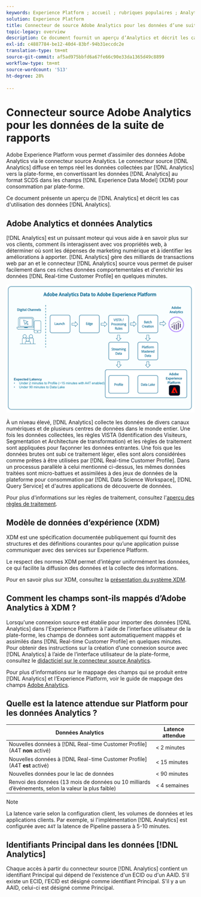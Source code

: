 ```yaml
---
keywords: Experience Platform ; accueil ; rubriques populaires ; Analytics Source Connector ; analytics ; Analytics
solution: Experience Platform
title: Connecteur de source Adobe Analytics pour les données d’une suite de rapports
topic-legacy: overview
description: Ce document fournit un aperçu d’Analytics et décrit les cas d’utilisation des données Analytics.
exl-id: c4887784-be12-40d4-83bf-94b31eccdc2e
translation-type: tm+mt
source-git-commit: af5ad975bbfd6a67fe66c90e33da1365d49c8899
workflow-type: tm+mt
source-wordcount: '513'
ht-degree: 28%

---
```


# Connecteur source Adobe Analytics pour les données de la suite de rapports

Adobe Experience Platform vous permet d’assimiler des données Adobe Analytics via le connecteur source Analytics. Le connecteur source [!DNL Analytics] diffuse en temps réel les données collectées par [!DNL Analytics] vers la plate-forme, en convertissant les données [!DNL Analytics] au format SCDS dans les champs [!DNL Experience Data Model] (XDM) pour consommation par plate-forme.

Ce document présente un aperçu de [!DNL Analytics] et décrit les cas d&#39;utilisation des données [!DNL Analytics].

## Adobe Analytics et données Analytics

[!DNL Analytics] est un puissant moteur qui vous aide à en savoir plus sur vos clients, comment ils interagissent avec vos propriétés web, à déterminer où sont les dépenses de marketing numérique et à identifier les améliorations à apporter. [!DNL Analytics] gère des milliards de transactions web par an et le connecteur  [!DNL Analytics] source vous permet de puiser facilement dans ces riches données comportementales et d&#39;enrichir les données  [!DNL Real-time Customer Profile] en quelques minutes.

![](./images/analytics-data-experience-platform.png)

À un niveau élevé, [!DNL Analytics] collecte les données de divers canaux numériques et de plusieurs centres de données dans le monde entier. Une fois les données collectées, les règles VISTA (Identification des Visiteurs, Segmentation et Architecture de transformation) et les règles de traitement sont appliquées pour façonner les données entrantes. Une fois que les données brutes ont subi ce traitement léger, elles sont alors considérées comme prêtes à être utilisées par [!DNL Real-time Customer Profile]. Dans un processus parallèle à celui mentionné ci-dessus, les mêmes données traitées sont micro-battues et assimilées à des jeux de données de la plateforme pour consommation par [!DNL Data Science Workspace], [!DNL Query Service] et d&#39;autres applications de découverte de données.

Pour plus d&#39;informations sur les règles de traitement, consultez l&#39;[aperçu des règles de traitement](https://docs.adobe.com/content/help/fr-FR/analytics/admin/admin-tools/processing-rules/processing-rules.html).

## Modèle de données d’expérience (XDM)

XDM est une spécification documentée publiquement qui fournit des structures et des définitions courantes pour qu’une application puisse communiquer avec des services sur Experience Platform.

Le respect des normes XDM permet d’intégrer uniformément les données, ce qui facilite la diffusion des données et la collecte des informations.

Pour en savoir plus sur XDM, consultez la [présentation du système XDM](../../../xdm/home.md).

## Comment les champs sont-ils mappés d’Adobe Analytics à XDM ?

Lorsqu&#39;une connexion source est établie pour importer des données [!DNL Analytics] dans l&#39;Experience Platform à l&#39;aide de l&#39;interface utilisateur de la plate-forme, les champs de données sont automatiquement mappés et assimilés dans [!DNL Real-time Customer Profile] en quelques minutes. Pour obtenir des instructions sur la création d’une connexion source avec [!DNL Analytics] à l’aide de l’interface utilisateur de la plate-forme, consultez le [didacticiel sur le connecteur source Analytics](../../tutorials/ui/create/adobe-applications/analytics.md).

Pour plus d’informations sur le mappage des champs qui se produit entre [!DNL Analytics] et l’Experience Platform, voir le guide de mappage des champs [Adobe Analytics](./mapping/analytics.md).

## Quelle est la latence attendue sur Platform pour les données Analytics ?

| Données Analytics | Latence attendue |
| -------------- | ---------------- |
| Nouvelles données à [!DNL Real-time Customer Profile] (A4T **non** activé) | &lt; 2 minutes |
| Nouvelles données à [!DNL Real-time Customer Profile] (A4T **est** activé) | &lt; 15 minutes |
| Nouvelles données pour le lac de données | &lt; 90 minutes |
| Renvoi des données (13 mois de données ou 10 milliards d’événements, selon la valeur la plus faible) | &lt; 4 semaines |

>[!NOTE]
>
>La latence varie selon la configuration client, les volumes de données et les applications clients. Par exemple, si l&#39;implémentation [!DNL Analytics] est configurée avec `A4T` la latence de Pipeline passera à 5-10 minutes.

## Identifiants Principal dans les données [!DNL Analytics]

Chaque accès à partir du connecteur source [!DNL Analytics] contient un identifiant Principal qui dépend de l&#39;existence d&#39;un ECID ou d&#39;un AAID. S&#39;il existe un ECID, l&#39;ECID est désigné comme identifiant Principal. S&#39;il y a un AAID, celui-ci est désigné comme Principal.
